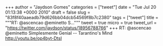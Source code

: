 
+++
author = "Jaydson Gomes"
categories = ["tweet"]
date = "Tue Jul 20 01:13:38 +0000 2010"
draft = false
slug = "83f8f40aaeadb79d626bb04dcb54569f8b7c2380"
tags = ["tweet"]
title = """RT: @ascencao @eminetto S..."""
tweet = true
micro = true
tweet_url = "https://twitter.com/jaydson/status/18956788766"
+++
RT: @ascencao @eminetto Simplesmente Genial  -- Tarantino's Mind http://youtu.be/op4byt-DtsI
